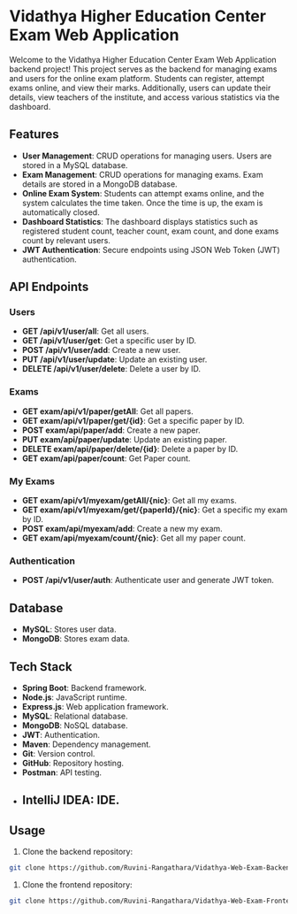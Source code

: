# Vidathya Higher Education Center Exam Web Application

Welcome to the Vidathya Higher Education Center Exam Web Application backend project! This project serves as the backend for managing exams and users for the online exam platform. Students can register, attempt exams online, and view their marks. Additionally, users can update their details, view teachers of the institute, and access various statistics via the dashboard.

## Features

- **User Management**: CRUD operations for managing users. Users are stored in a MySQL database.
- **Exam Management**: CRUD operations for managing exams. Exam details are stored in a MongoDB database.
- **Online Exam System**: Students can attempt exams online, and the system calculates the time taken. Once the time is up, the exam is automatically closed.
- **Dashboard Statistics**: The dashboard displays statistics such as registered student count, teacher count, exam count, and done exams count by relevant users.
- **JWT Authentication**: Secure endpoints using JSON Web Token (JWT) authentication.

## API Endpoints

### Users

- **GET /api/v1/user/all**: Get all users.
- **GET /api/v1/user/get**: Get a specific user by ID.
- **POST /api/v1/user/add**: Create a new user.
- **PUT /api/v1/user/update**: Update an existing user.
- **DELETE /api/v1/user/delete**: Delete a user by ID.

### Exams

- **GET exam/api/v1/paper/getAll**: Get all papers.
- **GET exam/api/v1/paper/get/{id}**: Get a specific paper by ID.
- **POST exam/api/paper/add**: Create a new paper.
- **PUT exam/api/paper/update**: Update an existing paper.
- **DELETE exam/api/paper/delete/{id}**: Delete a paper by ID.
- **GET exam/api/paper/count**: Get Paper count.

### My Exams

- **GET exam/api/v1/myexam/getAll/{nic}**: Get all my exams.
- **GET exam/api/v1/myexam/get/{paperId}/{nic}**: Get a specific my exam by ID.
- **POST exam/api/myexam/add**: Create a new my exam.
- **GET exam/api/myexam/count/{nic}**: Get all my paper count.


### Authentication

- **POST /api/v1/user/auth**: Authenticate user and generate JWT token.

## Database

- **MySQL**: Stores user data.
- **MongoDB**: Stores exam data.

## Tech Stack 

- **Spring Boot**: Backend framework.
- **Node.js**: JavaScript runtime.
- **Express.js**: Web application framework.
- **MySQL**: Relational database.
- **MongoDB**: NoSQL database.
- **JWT**: Authentication.
- **Maven**: Dependency management.
- **Git**: Version control.
- **GitHub**: Repository hosting.
- **Postman**: API testing.
- **IntelliJ IDEA**: IDE.
    - 

## Usage

1. Clone the backend repository:

```bash
git clone https://github.com/Ruvini-Rangathara/Vidathya-Web-Exam-Backend.git
```

1. Clone the frontend repository:

```bash
git clone https://github.com/Ruvini-Rangathara/Vidathya-Web-Exam-Frontend.git
